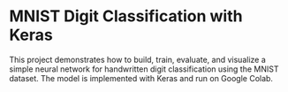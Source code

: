 # MNIST Digit Classification with Keras
This project demonstrates how to build, train, evaluate, and visualize a simple neural network for handwritten digit classification using the MNIST dataset. The model is implemented with Keras and run on Google Colab.

